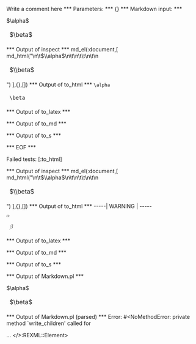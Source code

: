 Write a comment here
*** Parameters: ***
{}
*** Markdown input: ***
<table markdown='1'>
	$\alpha$
	<thead>
		<td>$\beta$</td>
	</thead>
</table>
*** Output of inspect ***
md_el(:document,[
	md_html("<table markdown='1'>\n\t$\\alpha$\n\t<thead>\n\t\t<td>$\\beta$</td>\n\t</thead>\n</table>")
],{},[])
*** Output of to_html ***
<table><span class='maruku-inline'><code class='maruku-mathml'>\alpha</code></span><thead>
		<td><span class='maruku-inline'><code class='maruku-mathml'>\beta</code></span></td>
	</thead>
</table>
*** Output of to_latex ***

*** Output of to_md ***

*** Output of to_s ***

*** EOF ***




Failed tests:   [:to_html] 

*** Output of inspect ***
md_el(:document,[
	md_html("<table markdown='1'>\n\t$\\alpha$\n\t<thead>\n\t\t<td>$\\beta$</td>\n\t</thead>\n</table>")
],{},[])
*** Output of to_html ***
-----| WARNING | -----
<table><span class='maruku-inline'><math class='maruku-mathml' display='inline' xmlns='http://www.w3.org/1998/Math/MathML'><mi>&alpha;</mi></math></span><thead>
		<td><span class='maruku-inline'><math class='maruku-mathml' display='inline' xmlns='http://www.w3.org/1998/Math/MathML'><mi>&beta;</mi></math></span></td>
	</thead>
</table>
*** Output of to_latex ***

*** Output of to_md ***

*** Output of to_s ***

*** Output of Markdown.pl ***
<table markdown='1'>
    $\alpha$
    <thead>
        <td>$\beta$</td>
    </thead>
</table>

*** Output of Markdown.pl (parsed) ***
Error: #<NoMethodError: private method `write_children' called for <div> ... </>:REXML::Element>
